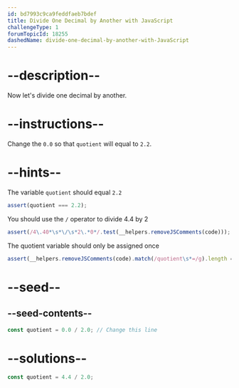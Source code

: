 ```yaml
---
id: bd7993c9ca9feddfaeb7bdef
title: Divide One Decimal by Another with JavaScript
challengeType: 1
forumTopicId: 18255
dashedName: divide-one-decimal-by-another-with-JavaScript
---
```


# --description--

Now let's divide one decimal by another.

# --instructions--

Change the `0.0` so that `quotient` will equal to `2.2`.

# --hints--

The variable `quotient` should equal `2.2`

```js
assert(quotient === 2.2);
```

You should use the `/` operator to divide 4.4 by 2

```js
assert(/4\.40*\s*\/\s*2\.*0*/.test(__helpers.removeJSComments(code)));
```

The quotient variable should only be assigned once

```js
assert(__helpers.removeJSComments(code).match(/quotient\s*=/g).length === 1);
```

# --seed--

## --seed-contents--

```js
const quotient = 0.0 / 2.0; // Change this line
```

# --solutions--

```js
const quotient = 4.4 / 2.0;
```
